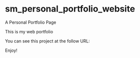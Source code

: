 # sm_personal_portfolio_website

A Personal Portfolio Page

This is my web portfolio

You can see this project at the follow URL: 



Enjoy!
